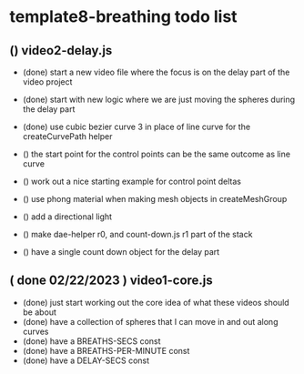 # template8-breathing todo list

## () video2-delay.js
* (done) start a new video file where the focus is on the delay part of the video project
* (done) start with new logic where we are just moving the spheres during the delay part
* (done) use cubic bezier curve 3 in place of line curve for the createCurvePath helper

* () the start point for the control points can be the same outcome as line curve

* () work out a nice starting example for control point deltas


* () use phong material when making mesh objects in createMeshGroup
* () add a directional light

* () make dae-helper r0, and count-down.js r1 part of the stack
* () have a single count down object for the delay part

## ( done 02/22/2023 ) video1-core.js
* (done) just start working out the core idea of what these videos should be about
* (done) have a collection of spheres that I can move in and out along curves
* (done) have a BREATHS-SECS const
* (done) have a BREATHS-PER-MINUTE const
* (done) have a DELAY-SECS const

